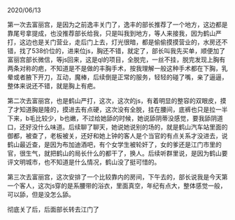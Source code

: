2020/06/13 

第一次去富丽宫，是因为之前逸丰关门了，逸丰的部长推荐了一个地方，这边都是靠尾号拿提成，也没推荐部长给我，只是叫我到地方，等人来接我，因为鹤山严打，这边也是关门营业，走后门上去，灯光很暗，都是偷偷摸摸营业的，水房还不错，找了538价位的，进来位js，胸还不错，就定了，部长叫我先买单，顺便加了富丽宫部长微信，等js回来，这是ql的项目，全脱完，一丝不挂，脱完发现上胸有两条对称的疤，不知道是不是做的丰胸手术，按我理解一般这种手术都在下胸，乳晕或者腋下开刀，互动，魔棒，后续倒是正常的服务，轻轻的碰了嘴，亲了逼逼，整体来说还不错，就是胸上有疤。

第二次去富丽宫，也是鹤山严打，这次，这次的js，有着明显的整容的双眼皮，摸了才知道胸是隆的，摸进去有点硬，这次没有全脱，挂在腰间，底裤也只是拉一半下来，b毛比较少，b也嫩，不过给她舔的时候，她说舔阴蒂没感觉，要我舔阴道口，还好没什么味道。后续聊了聊天，她说她说别的场的，就是鹤山汽车站里面的御都，被查了，老板被关，还好和她上钟的客人是个当官的有点关系才没进去，说鹤山最近查，是因为布加迪酒吧，有个女学生被轮奸了，女的爹还是江门市里的官，很生气，就把鹤山的局长什么的都干了，换人。后续听群里说，是因为鹤山要评文明城市，也不知道是什么情况，鹤山没了挺可惜的。

第三次去富丽宫，这次安排了一个比较靠内的房间，下午去的，部长说我是今天第一个客人，这次js穿的是系腰带的浴衣，里面真空，年纪有点大，整体感觉一般，可以舔，但是没怎么舔。

彻底关了后，后面部长转去江门了